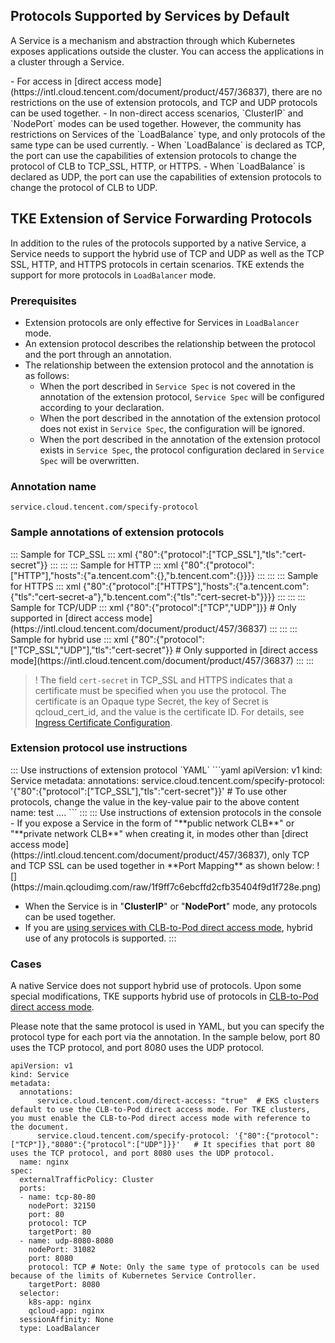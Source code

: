 ## Protocols Supported by Services by Default

 A Service is a mechanism and abstraction through which Kubernetes exposes applications outside the cluster. You can access the applications in a cluster through a Service.


<dx-alert infotype="notice" title="">
- For access in [direct access mode](https://intl.cloud.tencent.com/document/product/457/36837), there are no restrictions on the use of extension protocols, and TCP and UDP protocols can be used together.
- In non-direct access scenarios, `ClusterIP` and `NodePort` modes can be used together. However, the community has restrictions on Services of the `LoadBalance` type, and only protocols of the same type can be used currently.
- When `LoadBalance` is declared as TCP, the port can use the capabilities of extension protocols to change the protocol of CLB to TCP_SSL, HTTP, or HTTPS.
- When `LoadBalance` is declared as UDP, the port can use the capabilities of extension protocols to change the protocol of CLB to UDP.
</dx-alert>



## TKE Extension of Service Forwarding Protocols

In addition to the rules of the protocols supported by a native Service, a Service needs to support the hybrid use of TCP and UDP as well as the TCP SSL, HTTP, and HTTPS protocols in certain scenarios. TKE extends the support for more protocols in `LoadBalancer` mode.



### Prerequisites

- Extension protocols are only effective for Services in `LoadBalancer` mode.
- An extension protocol describes the relationship between the protocol and the port through an annotation.
- The relationship between the extension protocol and the annotation is as follows:
   - When the port described in `Service Spec` is not covered in the annotation of the extension protocol, `Service Spec` will be configured according to your declaration.
   - When the port described in the annotation of the extension protocol does not exist in `Service Spec`, the configuration will be ignored.
   - When the port described in the annotation of the extension protocol exists in `Service Spec`, the protocol configuration declared in `Service Spec` will be overwritten.



### Annotation name
`service.cloud.tencent.com/specify-protocol`

### Sample annotations of extension protocols


<dx-tabs>
::: Sample for TCP_SSL
<dx-codeblock>
::: xml 
{"80":{"protocol":["TCP_SSL"],"tls":"cert-secret"}}
:::
</dx-codeblock>
:::
::: Sample for HTTP
<dx-codeblock>
::: xml 
{"80":{"protocol":["HTTP"],"hosts":{"a.tencent.com":{},"b.tencent.com":{}}}}
:::
</dx-codeblock>
:::
::: Sample for HTTPS
<dx-codeblock>
::: xml 
 {"80":{"protocol":["HTTPS"],"hosts":{"a.tencent.com":{"tls":"cert-secret-a"},"b.tencent.com":{"tls":"cert-secret-b"}}}}
:::
</dx-codeblock>
:::
::: Sample for TCP/UDP
<dx-codeblock>
::: xml 
{"80":{"protocol":["TCP","UDP"]}} # Only supported in [direct access mode](https://intl.cloud.tencent.com/document/product/457/36837)
:::
</dx-codeblock>
:::
::: Sample for hybrid use
<dx-codeblock>
::: xml 
 {"80":{"protocol":["TCP_SSL","UDP"],"tls":"cert-secret"}} # Only supported in [direct access mode](https://intl.cloud.tencent.com/document/product/457/36837)
:::
</dx-codeblock>
:::
</dx-tabs>

>! The field `cert-secret` in TCP_SSL and HTTPS indicates that a certificate must be specified when you use the protocol. The certificate is an Opaque type Secret, the key of Secret is qcloud_cert_id, and the value is the certificate ID. For details, see [Ingress Certificate Configuration](https://intl.cloud.tencent.com/document/product/457/37016).


### Extension protocol use instructions
<dx-tabs>
::: Use instructions of extension protocol `YAML`
```yaml
apiVersion: v1
kind: Service
metadata:
    annotations:  
      service.cloud.tencent.com/specify-protocol: '{"80":{"protocol":["TCP_SSL"],"tls":"cert-secret"}}' # To use other protocols, change the value in the key-value pair to the above content
    name: test
   ....
```
:::
::: Use instructions of extension protocols in the console
- If you expose a Service in the form of "**public network CLB**" or "**private network CLB**" when creating it, in modes other than [direct access mode](https://intl.cloud.tencent.com/document/product/457/36837), only TCP and TCP SSL can be used together in **Port Mapping** as shown below:
![](https://main.qcloudimg.com/raw/1f9ff7c6ebcffd2cfb35404f9d1f728e.png)

- When the Service is in "**ClusterIP**" or "**NodePort**" mode, any protocols can be used together.
- If you are [using services with CLB-to-Pod direct access mode](https://intl.cloud.tencent.com/document/product/457/36837), hybrid use of any protocols is supported.
:::
</dx-tabs>

### Cases
A native Service does not support hybrid use of protocols. Upon some special modifications, TKE supports hybrid use of protocols in [CLB-to-Pod direct access mode](https://intl.cloud.tencent.com/document/product/457/36837).

Please note that the same protocol is used in YAML, but you can specify the protocol type for each port via the annotation. In the sample below, port 80 uses the TCP protocol, and port 8080 uses the UDP protocol.


```
apiVersion: v1
kind: Service
metadata:
  annotations:
      service.cloud.tencent.com/direct-access: "true"  # EKS clusters default to use the CLB-to-Pod direct access mode. For TKE clusters, you must enable the CLB-to-Pod direct access mode with reference to the document.
      service.cloud.tencent.com/specify-protocol: '{"80":{"protocol":["TCP"]},"8080":{"protocol":["UDP"]}}'   # It specifies that port 80 uses the TCP protocol, and port 8080 uses the UDP protocol.
  name: nginx
spec:
  externalTrafficPolicy: Cluster
  ports:
  - name: tcp-80-80
    nodePort: 32150
    port: 80
    protocol: TCP 
    targetPort: 80
  - name: udp-8080-8080
    nodePort: 31082
    port: 8080
    protocol: TCP # Note: Only the same type of protocols can be used because of the limits of Kubernetes Service Controller.
    targetPort: 8080 
  selector:
    k8s-app: nginx
    qcloud-app: nginx
  sessionAffinity: None
  type: LoadBalancer
```

